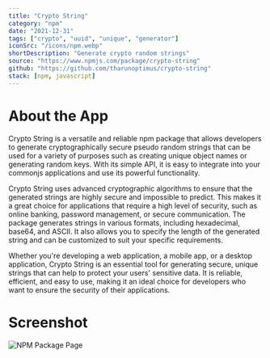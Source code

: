 ```yaml
---
title: "Crypto String"
category: "npm"
date: "2021-12-31"
tags: ["crypto", "uuid", "unique", "generator"]
iconSrc: "/icons/npm.webp"
shortDescription: "Generate crypto random strings"
source: "https://www.npmjs.com/package/crypto-string"
github: "https://github.com/tharunoptimus/crypto-string"
stack: [npm, javascript]
---
```


# About the App

Crypto String is a versatile and reliable npm package that allows developers to generate cryptographically secure pseudo random strings that can be used for a variety of purposes such as creating unique object names or generating random keys. With its simple API, it is easy to integrate into your commonjs applications and use its powerful functionality.

Crypto String uses advanced cryptographic algorithms to ensure that the generated strings are highly secure and impossible to predict. This makes it a great choice for applications that require a high level of security, such as online banking, password management, or secure communication. The package generates strings in various formats, including hexadecimal, base64, and ASCII. It also allows you to specify the length of the generated string and can be customized to suit your specific requirements.

Whether you're developing a web application, a mobile app, or a desktop application, Crypto String is an essential tool for generating secure, unique strings that can help to protect your users' sensitive data. It is reliable, efficient, and easy to use, making it an ideal choice for developers who want to ensure the security of their applications.

# Screenshot

![NPM Package Page](/screenshots/crypto-string.webp)
